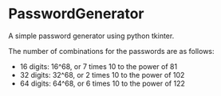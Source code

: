 # PasswordGenerator
A simple password generator using python tkinter.                                           
                                                                                  
The number of combinations for the passwords are as follows:
* 16 digits: 16^68, or 7 times 10 to the power of 81
* 32 digits: 32^68, or 2 times 10 to the power of 102
* 64 digits: 64^68, or 6 times 10 to the power of 122
